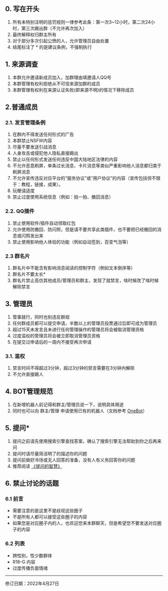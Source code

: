 ## 0. 写在开头
1. 所有未特别注明的惩罚规则一律参考此条：第一次3~12小时，第二次24小时，第三次踢出群（不允许再次加入）
2. 最终解释权归群主所有
3. 对于部分多次引起公愤的人，允许管理员自由处置
4. 结尾标注了 * 的是建议条例，不强制执行

## 1. 来源调查
1. 本群允许邀请新成员加入，加群理由填邀请人QQ号
2. 本群管理有权利拒绝从不可信来源加群的成员
3. 本群管理有权利在来源认证失败(即来源不明)的情况下移除成员

## 2.普通成员

### 2.1. 发言管理条例
1. 在群内不得发送任何形式的广告
2. 本群禁止NSFW内容
3. 尽量不要发送引战消息
4. 人身攻击或侵犯他人隐私直接踢出
5. 禁止以任何形式发送任何违反中国大陆地区法律的内容
6. 不允许恶意刷屏，单条过长消息、卡片消息等类似严重影响他人消息都归类于刷屏消息
7. 不允许宣传违反对应平台的“服务协议”或“用户协议”的内容（宣传包括但不限于：教程，链接，成果）。
8. 玩梗请适度
9. 禁止过度使用系统信息（例如：拍一拍、撤回消息）

### 2.2. QQ插件
1. 禁止使用软件/插件自动领取红包
2. 允许使用防撤回、防闪照，但是请不要共享此类插件，也不要把已经撤回的消息或闪照发出来
3. 禁止使用影响他人体验的功能（例如自动签到，百变气泡等）

### 2.3 群名片
1. 群名片中不能含有影响消息阅读的控制字符（例如文本倒序等）
2. 群名片不要太长*
3. 群名片禁止高仿其他成员/管理员和群主，发现了就禁言，啥时候改了啥时候解除禁言

## 3. 管理员
1. 管事就行，同时也别违反群规
2. 任何群成员都可以提交申请，半数以上的管理员投票通过后即可成为管理员
3. 超过15天未发言且未进行任何管理操作的管理员将会被取消管理资格
4. 过度滥权的管理员将会被立即取消管理员资格
5. 在提交过申请后的一周内不接受再次申请

### 3.1. 滥权
1. 禁言时间不得超过3分钟，超过3分钟的禁言需要在3分钟内解除
2. 不允许直接踢人

## 4. BOT管理规范
1. 在新增机器人前记得和群主/管理员说一下，说明具体用途
2. 同时也可以向 群主/管理 申请使用已有的机器人（文档参考 [OneBot](https://github.com/howmanybots/onebot)）

## 5. 提问*
1. 提问之前请先使用搜索引擎查找答案，确认了搜索引擎无法帮助到你之后再来问
2. 提问时请尽量简洁明了的描述你的问题
3. 提问前做好冷场或无人回答的准备，没有人有义务回答你的问题
4. 推荐阅读 [《提问的智慧》](https://github.com/ryanhanwu/How-To-Ask-Questions-The-Smart-Way/blob/master/README-zh_CN.md)

## 6. 禁止讨论的话题
### 6.1 前言
- 需要注意的是这里不是歧视这些圈子
- 不是所有人都可以接受这些圈子的内容
- 如果您是对应圈子内的人，也欢迎您来本群聊天，但是希望您不要发送对应圈子的内容

### 6.2 列表
- 跨性别，性少数群体
- R18-G 内容
- 过度传播负面情绪

---

修订日期：2022年4月27日
